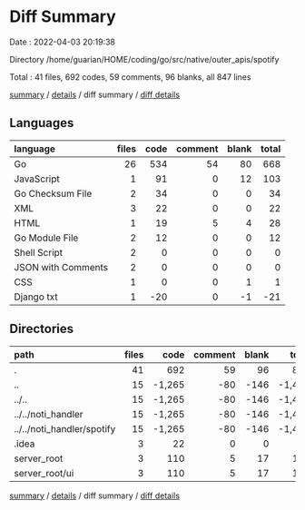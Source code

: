 # Diff Summary

Date : 2022-04-03 20:19:38

Directory /home/guarian/HOME/coding/go/src/native/outer_apis/spotify

Total : 41 files,  692 codes, 59 comments, 96 blanks, all 847 lines

[summary](results.md) / [details](details.md) / diff summary / [diff details](diff-details.md)

## Languages
| language | files | code | comment | blank | total |
| :--- | ---: | ---: | ---: | ---: | ---: |
| Go | 26 | 534 | 54 | 80 | 668 |
| JavaScript | 1 | 91 | 0 | 12 | 103 |
| Go Checksum File | 2 | 34 | 0 | 0 | 34 |
| XML | 3 | 22 | 0 | 0 | 22 |
| HTML | 1 | 19 | 5 | 4 | 28 |
| Go Module File | 2 | 12 | 0 | 0 | 12 |
| Shell Script | 2 | 0 | 0 | 0 | 0 |
| JSON with Comments | 2 | 0 | 0 | 0 | 0 |
| CSS | 1 | 0 | 0 | 1 | 1 |
| Django txt | 1 | -20 | 0 | -1 | -21 |

## Directories
| path | files | code | comment | blank | total |
| :--- | ---: | ---: | ---: | ---: | ---: |
| . | 41 | 692 | 59 | 96 | 847 |
| .. | 15 | -1,265 | -80 | -146 | -1,491 |
| ../.. | 15 | -1,265 | -80 | -146 | -1,491 |
| ../../noti_handler | 15 | -1,265 | -80 | -146 | -1,491 |
| ../../noti_handler/spotify | 15 | -1,265 | -80 | -146 | -1,491 |
| .idea | 3 | 22 | 0 | 0 | 22 |
| server_root | 3 | 110 | 5 | 17 | 132 |
| server_root/ui | 3 | 110 | 5 | 17 | 132 |

[summary](results.md) / [details](details.md) / diff summary / [diff details](diff-details.md)